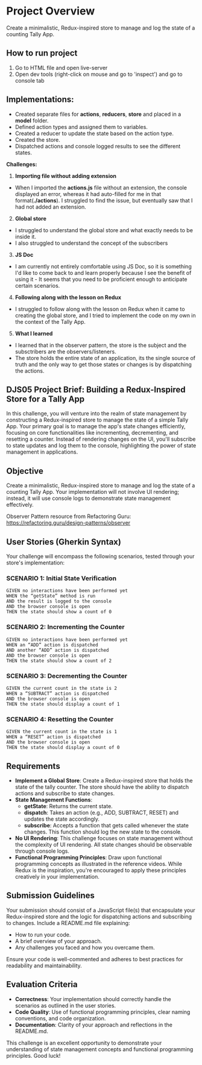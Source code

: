 # Project Overview
Create a minimalistic, Redux-inspired store to manage and log the state of a counting Tally App.

## How to run project
1. Go to HTML file and open live-server
2. Open dev tools (right-click on mouse and go to 'inspect') and go to console tab

## Implementations:
- Created separate files for **actions**, **reducers**, **store** and placed in a **model** folder.
- Defined action types and assigned them to variables.
- Created a reducer to update the state based on the action type.
- Created the store.
- Dispatched actions and console logged results to see the different states.
  
**Challenges:** <br>
1. **Importing file without adding extension**
  - When I imported the **actions.js** file without an extension, the console displayed an error, whereas it had auto-filled for me in that format(**./actions**). I struggled to find the issue, but eventually saw that I had not added an extension.
2. **Global store**
  - I struggled to understand the global store and what exactly needs to be inside it. 
  - I also struggled to understand the concept of the subscribers
3. **JS Doc**
  - I am currently not entirely comfortable using JS Doc, so it is something I'd like to come back to and learn properly because I see the benefit of using it - It seems that you need to be proficient enough to anticipate certain scenarios.
4. **Following along with the lesson on Redux**
  - I struggled to follow along with the lesson on Redux when it came to creating the global store, and I tried to implement the code on my own in the context of the Tally App.
5. **What I learned**
  - I learned that in the observer pattern, the store is the subject and the subsctribers are the observers/listeners.
  - The store holds the entire state of an application, its the single source of truth and the only way to get those states or changes is by dispatching the actions.
  
## DJS05 Project Brief: Building a Redux-Inspired Store for a Tally App
In this challenge, you will venture into the realm of state management by constructing a Redux-inspired store to manage the state of a simple Tally App. Your primary goal is to manage the app's state changes efficiently, focusing on core functionalities like incrementing, decrementing, and resetting a counter. Instead of rendering changes on the UI, you'll subscribe to state updates and log them to the console, highlighting the power of state management in applications.

## Objective
Create a minimalistic, Redux-inspired store to manage and log the state of a counting Tally App. Your implementation will not involve UI rendering; instead, it will use console logs to demonstrate state management effectively.

Observer Pattern resource from Refactoring Guru: https://refactoring.guru/design-patterns/observer

## User Stories (Gherkin Syntax)
Your challenge will encompass the following scenarios, tested through your store's implementation:

### SCENARIO 1: Initial State Verification
```
GIVEN no interactions have been performed yet
WHEN the “getState” method is run
AND the result is logged to the console
AND the browser console is open
THEN the state should show a count of 0
```

### SCENARIO 2: Incrementing the Counter
```
GIVEN no interactions have been performed yet
WHEN an “ADD” action is dispatched
AND another “ADD” action is dispatched
AND the browser console is open
THEN the state should show a count of 2
```

### SCENARIO 3: Decrementing the Counter
```
GIVEN the current count in the state is 2
WHEN a “SUBTRACT” action is dispatched
AND the browser console is open
THEN the state should display a count of 1
```

### SCENARIO 4: Resetting the Counter
```
GIVEN the current count in the state is 1
WHEN a “RESET” action is dispatched
AND the browser console is open
THEN the state should display a count of 0
```

## Requirements
- **Implement a Global Store**: Create a Redux-inspired store that holds the state of the tally counter. The store should have the ability to dispatch actions and subscribe to state changes.
- **State Management Functions**:
  - **getState**: Returns the current state.
  - **dispatch**: Takes an action (e.g., ADD, SUBTRACT, RESET) and updates the state accordingly.
  - **subscribe**: Accepts a function that gets called whenever the state changes. This function should log the new state to the console.
- **No UI Rendering**: This challenge focuses on state management without the complexity of UI rendering. All state changes should be observable through console logs.
- **Functional Programming Principles**: Draw upon functional programming concepts as illustrated in the reference videos. While Redux is the inspiration, you're encouraged to apply these principles creatively in your implementation.

## Submission Guidelines
Your submission should consist of a JavaScript file(s) that encapsulate your Redux-inspired store and the logic for dispatching actions and subscribing to changes. Include a README.md file explaining:
- How to run your code.
- A brief overview of your approach.
- Any challenges you faced and how you overcame them.

Ensure your code is well-commented and adheres to best practices for readability and maintainability.

## Evaluation Criteria
- **Correctness**: Your implementation should correctly handle the scenarios as outlined in the user stories.
- **Code Quality**: Use of functional programming principles, clear naming conventions, and code organization.
- **Documentation**: Clarity of your approach and reflections in the README.md.

This challenge is an excellent opportunity to demonstrate your understanding of state management concepts and functional programming principles. Good luck!
